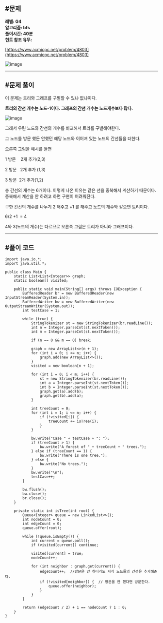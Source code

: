 ## **#문제**         

**레벨: G4  
알고리즘: bfs**   
**풀이시간: 40분  
힌트 참조 유무:**

[https://www.acmicpc.net/problem/4803](https://www.acmicpc.net/problem/4803)

![image](https://github.com/user-attachments/assets/5b2cc85b-b665-4684-be0c-8f2d22717c30)

---

## **#문제 풀이**        

이 문제는 트리와 그래프를 구별할 수 있냐 없냐이다.

**트리의 간선 개수는 노드-1이다. 그래프의 간선 개수는 노드개수보다 많다.** 

![image](https://github.com/user-attachments/assets/0b2f417b-838d-459c-953c-8b38577c3de4)

그래서 우린 노드와 간선의 개수를 비교해서 트리를 구별해야한다. 

그 노드를 방문 했든 안했던 해당 노드와 이어져 있는 노드의 간선들을 더한다. 

오른쪽 그림을 예시를 들면

1 방문    2개 추가(2,3)

2 방문   2개 추가 (1,3)

3 방문  2개 추가(1,2)

총 간선의 개수는 6개이다. 이렇게 나온 이유는 같은 선을 중복해서 계산하기 때문이다. 중복해서 계산을 안 하려고 하면 구현이 어려워진다. 

구한 간선의 개수를 나누기 2 해주고 +1 를 해주고 노드의 개수와 같으면 트리이다.

6/2 +1  = 4  

4와 3(노드의 개수)는 다르므로 오른쪽 그림은 트리가 아니라 그래프이다. 

---

## **#풀이 코드**      

```
import java.io.*;
import java.util.*;

public class Main {
    static List<List<Integer>> graph;
    static boolean[] visited;

    public static void main(String[] args) throws IOException {
        BufferedReader br = new BufferedReader(new InputStreamReader(System.in));
        BufferedWriter bw = new BufferedWriter(new OutputStreamWriter(System.out));
        int testCase = 1;

        while (true) {
            StringTokenizer st = new StringTokenizer(br.readLine());
            int n = Integer.parseInt(st.nextToken());
            int m = Integer.parseInt(st.nextToken());

            if (n == 0 && m == 0) break;

            graph = new ArrayList<>(n + 1);
            for (int i = 0; i <= n; i++) {
                graph.add(new ArrayList<>());
            }
            visited = new boolean[n + 1];

            for (int i = 0; i < m; i++) {
                st = new StringTokenizer(br.readLine());
                int a = Integer.parseInt(st.nextToken());
                int b = Integer.parseInt(st.nextToken());
                graph.get(a).add(b);
                graph.get(b).add(a);
            }

            int treeCount = 0;
            for (int i = 1; i <= n; i++) {
                if (!visited[i]) {
                    treeCount += isTree(i);
                }
            }

            bw.write("Case " + testCase + ": ");
            if (treeCount > 1) {
                bw.write("A forest of " + treeCount + " trees.");
            } else if (treeCount == 1) {
                bw.write("There is one tree.");
            } else {
                bw.write("No trees.");
            }
            bw.write("\n");
            testCase++;
        }

        bw.flush();
        bw.close();
        br.close();
    }

    private static int isTree(int root) {
        Queue<Integer> queue = new LinkedList<>();
        int nodeCount = 0;
        int edgeCount = 0;
        queue.offer(root);

        while (!queue.isEmpty()) {
            int current = queue.poll();
            if (visited[current]) continue;
            
            visited[current] = true;
            nodeCount++;

            for (int neighbor : graph.get(current)) {
                edgeCount++;  //방문은 안 하더라도 자식 노드들의 간선은 추가해준다.
                if (!visited[neighbor]) {  // 방문을 안 했다면 방문한다.
                    queue.offer(neighbor);
                }
            }
        }

        return (edgeCount / 2) + 1 == nodeCount ? 1 : 0;
    }
}
```
